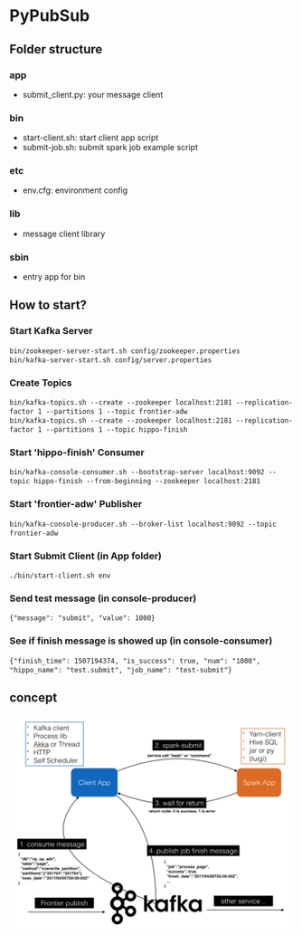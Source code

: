 # PyPubSub

## Folder structure
### app
* submit_client.py: your message client 

### bin
* start-client.sh: start client app script
* submit-job.sh: submit spark job example script

### etc
* env.cfg: environment config

### lib
* message client library

### sbin
* entry app for bin

## How to start?
### Start Kafka Server
```
bin/zookeeper-server-start.sh config/zookeeper.properties
bin/kafka-server-start.sh config/server.properties
```

### Create Topics
```
bin/kafka-topics.sh --create --zookeeper localhost:2181 --replication-factor 1 --partitions 1 --topic frontier-adw
bin/kafka-topics.sh --create --zookeeper localhost:2181 --replication-factor 1 --partitions 1 --topic hippo-finish
```

### Start 'hippo-finish' Consumer
```
bin/kafka-console-consumer.sh --bootstrap-server localhost:9092 --topic hippo-finish --from-beginning --zookeeper localhost:2181

```

### Start 'frontier-adw' Publisher
```
bin/kafka-console-producer.sh --broker-list localhost:9092 --topic frontier-adw
```

### Start Submit Client (in App folder)
```
./bin/start-client.sh env
```

### Send test message (in console-producer)
```
{"message": "submit", "value": 1000}
```

### See if finish message is showed up (in console-consumer)
```
{"finish_time": 1507194374, "is_success": true, "num": "1000", "hippo_name": "test.submit", "job_name": "test-submit"}
```

## concept
![Batch-ETL Service](res/batch-etl-service.png)
